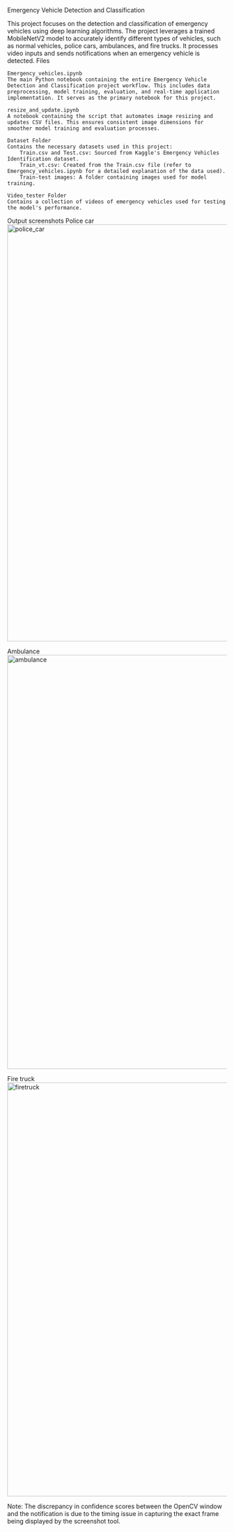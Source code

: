 Emergency Vehicle Detection and Classification

This project focuses on the detection and classification of emergency vehicles using deep learning algorithms. The project leverages a trained MobileNetV2 model to accurately identify different types of vehicles, such as normal vehicles, police cars, ambulances, and fire trucks. It processes video inputs and sends notifications when an emergency vehicle is detected.
Files

    Emergency_vehicles.ipynb
    The main Python notebook containing the entire Emergency Vehicle Detection and Classification project workflow. This includes data preprocessing, model training, evaluation, and real-time application implementation. It serves as the primary notebook for this project.

    resize_and_update.ipynb
    A notebook containing the script that automates image resizing and updates CSV files. This ensures consistent image dimensions for smoother model training and evaluation processes.

    Dataset Folder
    Contains the necessary datasets used in this project:
        Train.csv and Test.csv: Sourced from Kaggle's Emergency Vehicles Identification dataset.
        Train_vt.csv: Created from the Train.csv file (refer to Emergency_vehicles.ipynb for a detailed explanation of the data used).
        Train-test images: A folder containing images used for model training.

    Video_tester Folder
    Contains a collection of videos of emergency vehicles used for testing the model's performance.

Output screenshots 
Police car
<img width="956" alt="police_car" src="https://github.com/user-attachments/assets/6e35a914-576e-472b-94c8-bd29488c6575">

Ambulance
<img width="949" alt="ambulance" src="https://github.com/user-attachments/assets/d747a4ad-17a2-4c06-84cc-c0984feac84c">

Fire truck
<img width="949" alt="firetruck" src="https://github.com/user-attachments/assets/4b042066-8d07-4200-8fac-868dcedc5f50">

Note: The discrepancy in confidence scores between the OpenCV window and the notification is due to the timing issue in capturing the exact frame being displayed by the screenshot tool.
